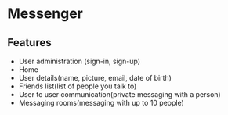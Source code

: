 # Messenger
## Features
* User administration (sign-in, sign-up)
* Home
* User details(name, picture, email, date of birth)  
* Friends list(list of people you talk to)
* User to user communication(private messaging with a person)
* Messaging rooms(messaging with up to 10 people)